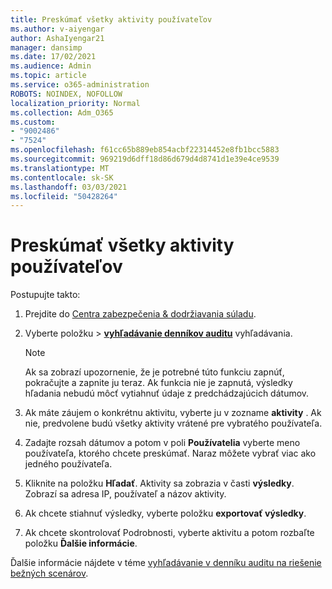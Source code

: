 ```yaml
---
title: Preskúmať všetky aktivity používateľov
ms.author: v-aiyengar
author: AshaIyengar21
manager: dansimp
ms.date: 17/02/2021
ms.audience: Admin
ms.topic: article
ms.service: o365-administration
ROBOTS: NOINDEX, NOFOLLOW
localization_priority: Normal
ms.collection: Adm_O365
ms.custom:
- "9002486"
- "7524"
ms.openlocfilehash: f61cc65b889eb854acbf22314452e8fb1bcc5883
ms.sourcegitcommit: 969219d6dff18d86d679d4d8741d1e39e4ce9539
ms.translationtype: MT
ms.contentlocale: sk-SK
ms.lasthandoff: 03/03/2021
ms.locfileid: "50428264"
---
```

# <a name="investigate-all-the-users-activities"></a>Preskúmať všetky aktivity používateľov

Postupujte takto:

1. Prejdite do [Centra zabezpečenia & dodržiavania súladu](https://go.microsoft.com/fwlink/p/?linkid=2077143).
1. Vyberte položku  >  **[vyhľadávanie denníkov auditu](https://go.microsoft.com/fwlink/?linkid=2103759)** vyhľadávania.
    > [!NOTE]
    > Ak sa zobrazí upozornenie, že je potrebné túto funkciu zapnúť, pokračujte a zapnite ju teraz. Ak funkcia nie je zapnutá, výsledky hľadania nebudú môcť vytiahnuť údaje z predchádzajúcich dátumov.

1. Ak máte záujem o konkrétnu aktivitu, vyberte ju v zozname **aktivity** . Ak nie, predvolene budú všetky aktivity vrátené pre vybratého používateľa.
1. Zadajte rozsah dátumov a potom v poli **Používatelia** vyberte meno používateľa, ktorého chcete preskúmať. Naraz môžete vybrať viac ako jedného používateľa.
1. Kliknite na položku **Hľadať**. Aktivity sa zobrazia v časti **výsledky**. Zobrazí sa adresa IP, používateľ a názov aktivity.
1. Ak chcete stiahnuť výsledky, vyberte položku **exportovať výsledky**.
1. Ak chcete skontrolovať Podrobnosti, vyberte aktivitu a potom rozbaľte položku **Ďalšie informácie**.

Ďalšie informácie nájdete v téme [vyhľadávanie v denníku auditu na riešenie bežných scenárov](https://go.microsoft.com/fwlink/?linkid=2103944).